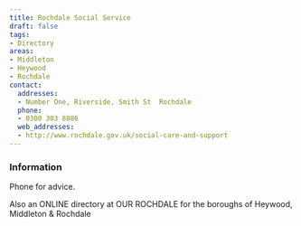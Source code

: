 ```yaml
---
title: Rochdale Social Service
draft: false
tags:
- Directory
areas:
- Middleton
- Heywood
- Rochdale
contact:
  addresses:
  - Number One, Riverside, Smith St  Rochdale
  phone:
  - 0300 303 8886
  web_addresses:
  - http://www.rochdale.gov.uk/social-care-and-support
---
```


### Information
Phone for advice.

Also an ONLINE directory at OUR ROCHDALE
for the boroughs of Heywood, Middleton & Rochdale